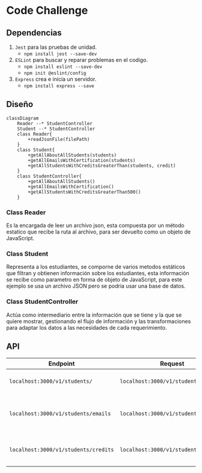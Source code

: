# Code Challenge

## Dependencias

1. `Jest` para las pruebas de unidad.
   - `npm install jest --save-dev`
2. `ESLint` para buscar y reparar problemas en el codigo.
   - `npm install eslint --save-dev`
   - `npm init @eslint/config`
3. `Express` crea e inicia un servidor.
   - `npm install express --save`

## Diseño

```mermaid
classDiagram
    Reader --* StudentController
    Student --* StudentController
    class Reader{
        +readJsonFile(filePath)
    }
    class Student{
        +getAllAboutAllStudents(students)
        +getAllEmailsWithCertification(students)
        +getAllStudentsWithCreditsGreaterThan(students, credit)
    }
    class StudentController{
        +getAllAboutAllStudents()
        +getAllEmailsWithCertification()
        +getAllStudentsWithCreditsGreaterThan500()
    }
```

### Class Reader

Es la encargada de leer un archivo json, esta compuesta por un método estatico que recibe la ruta al archivo, para ser devuelto como un objeto de JavaScript.

### Class Student

Representa a los estudiantes, se comporne de varios metodos estáticos que filtran y obtienen información sobre los estudiantes, esta información se recibe como parametro en forma de objeto de JavaScript, para este ejemplo se usa un archivo JSON pero se podria usar una base de datos.

### Class StudentController

Actúa como intermediario entre la información que se tiene y la que se quiere mostrar, gestionando el flujo de información y las transformaciones para adaptar los datos a las necesidades de cada requerimiento.

## API
| Endpoint | Request | Response |
|---|---|---|
| `localhost:3000/v1/students/` | `localhost:3000/v1/students/` | Deberás obtener la lista de los estudiantes con todos sus campos. |
| `localhost:3000/v1/students/emails` | `localhost:3000/v1/students/emails` | Deberás obtener los emails de todos los estudiantes que tengan certificación `haveCertification=true`. |
| `localhost:3000/v1/students/credits` | `localhost:3000/v1/students/credits` | Deberás obtener la lista de los estudiantes que tengan `credits` mayor a 500 |
